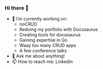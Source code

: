 ### Hi there 👋

- 🔭 I’m currently working on:
  - noCRUD
  - Redoing my portfolio with Docusaurus
  - Creating tools for docusaurus
  - Gaining expertise in Go
  - Waay too many CRUD apps
  - A few conference talks
- 💬 Ask me about anything!
- 📫 How to reach me: Linkedin


